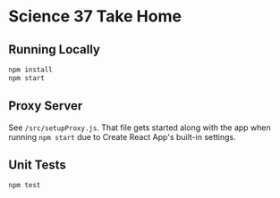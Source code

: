 # Science 37 Take Home 

## Running Locally

```bash
npm install
npm start
```

## Proxy Server
See `/src/setupProxy.js`. That file gets started along with the app when running `npm start` due to Create React App's built-in settings.


## Unit Tests
```bash
npm test
```
